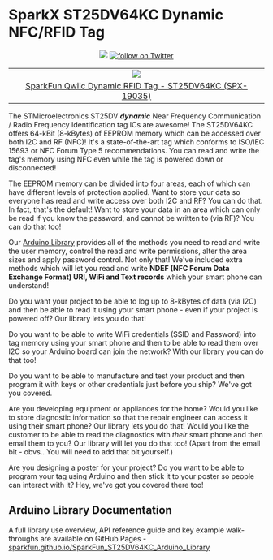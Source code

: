 # SparkX ST25DV64KC Dynamic NFC/RFID Tag

<p align="center">
    <a href="https://github.com/sparkfunX/Qwiic_RFID_Tag/blob/master/LICENSE" alt="License">
        <img src="https://img.shields.io/badge/license-MIT-blue.svg" /></a>
    <a href="https://twitter.com/intent/follow?screen_name=sparkfun">
                    <img src="https://img.shields.io/twitter/follow/sparkfun.svg?style=social&logo=twitter"
                          alt="follow on Twitter"></a>
</p>

<table class="table table-hover table-striped table-bordered">
    <tr align="center">
     <td><a href="https://www.sparkfun.com/products/19035"><img src="https://cdn.sparkfun.com/assets/parts/1/8/6/3/6/19035-Qwiic_RFID_Tag-01.jpg"></a></td>
    </tr>
    <tr align="center">
        <td><a href="https://www.sparkfun.com/products/19035">SparkFun Qwiic Dynamic RFID Tag - ST25DV64KC (SPX-19035)</a></td>
    </tr>
</table>

The STMicroelectronics ST25DV _**dynamic**_ Near Frequency Communication / Radio Frequency Identification tag ICs are awesome! The ST25DV64KC offers 64-kBit (8-kBytes) of EEPROM memory which can be accessed over both I2C and RF (NFC)! It's a state-of-the-art tag which conforms to ISO/IEC 15693 or NFC Forum Type 5 recommendations. You can read and write the tag's memory using NFC even while the tag is powered down or disconnected!

The EEPROM memory can be divided into four areas, each of which can have different levels of protection applied. Want to store your data so everyone has read and write access over both I2C and RF? You can do that.
In fact, that's the default! Want to store your data in an area which can only be read if you know the password, and cannot be written to (via RF)? You can do that too!

Our [Arduino Library](https://github.com/sparkfun/SparkFun_ST25DV64KC_Arduino_Library) provides all of the methods you need to read and write the user memory, control the read and write permissions, alter the area sizes and apply password control. Not only that! We've included extra methods which will let you read and write **NDEF (NFC Forum Data Exchange Format) URI, WiFi and Text records** which your smart phone can understand!

Do you want your project to be able to log up to 8-kBytes of data (via I2C) and then be able to read it using your smart phone - even if your project is powered off? Our library lets you do that!

Do you want to be able to write WiFi credentials (SSID and Password) into tag memory using your smart phone and then to be able to read them over I2C so your Arduino board can join the network? With our library you can do that too!

Do you want to be able to manufacture and test your product and then program it with keys or other credentials just before you ship? We've got you covered.

Are you developing equipment or appliances for the home? Would you like to store diagnostic information so that the repair engineer can access it using their smart phone? Our library lets you do that! Would you like the customer to be able to read the diagnostics with _their_ smart phone and then email them to you? Our library will let you do that too! (Apart from the email bit - obvs.. You will need to add that bit yourself.)

Are you designing a poster for your project? Do you want to be able to program your tag using Arduino and then stick it to your poster so people can interact with it? Hey, we've got you covered there too!

## Arduino Library Documentation

A full library use overview, API reference guide and key example walk-throughs are available on GitHub Pages - [sparkfun.github.io/SparkFun_ST25DV64KC_Arduino_Library](https://sparkfun.github.io/SparkFun_ST25DV64KC_Arduino_Library/)
